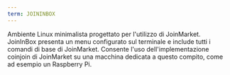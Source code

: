 ```yaml
---
term: JOININBOX
---
```


Ambiente Linux minimalista progettato per l'utilizzo di JoinMarket. JoinInBox presenta un menu configurato sul terminale e include tutti i comandi di base di JoinMarket. Consente l'uso dell'implementazione coinjoin di JoinMarket su una macchina dedicata a questo compito, come ad esempio un Raspberry Pi.